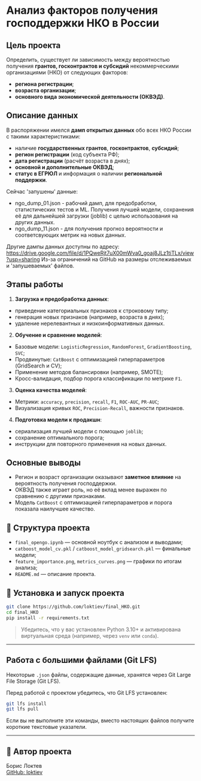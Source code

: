 # Анализ факторов получения господдержки НКО в России

##  Цель проекта

Определить, существует ли зависимость между вероятностью получения **грантов, госконтрактов и субсидий** некоммерческими организациями (НКО) от следующих факторов:

-  **региона регистрации**;
-  **возраста организации**;
-  **основного вида экономической деятельности (ОКВЭД)**.

##  Описание данных

В распоряжении имелся **дамп открытых данных** обо всех НКО России с такими характеристиками:

- наличие **государственных грантов**, **госконтрактов**, **субсидий**;
- **регион регистрации** (код субъекта РФ);
- **дата регистрации** (расчёт возраста в днях);
- **основной и дополнительные ОКВЭД**;
- **статус в ЕГРЮЛ** и информация о наличии **региональной поддержки**.

Сейчас 'запушены' данные:

- ngo_dump_01.json - рабочий дамп, для предобработки, статистических тестов и ML. Получения лучшей модели, сохранения её для дальнейшей загрузки (joblib) с целью использования на других данных.
- ngo_dump_11.json - для получения прогноз вероятности и соответсвующих метрик на новых данных.

Другие дампы данных доступны по адресу:
https://drive.google.com/file/d/1PQweRjt7uX00mWva0_goaj8JLz1tiTLx/view?usp=sharing
Из-за ограничений на GitHub на размеры отслеживаемых и 'запушеваемых' файлов.

##  Этапы работы

1.  **Загрузка и предобработка данных**:
   - приведение категориальных признаков к строковому типу;
   - генерация новых признаков (например, возраста в днях);
   - удаление нерелевантных и низкоинформативных данных.

2.  **Обучение и сравнение моделей**:
   - Базовые модели: `LogisticRegression`, `RandomForest`, `GradientBoosting`, `SVC`;
   - Продвинутые: `CatBoost` с оптимизацией гиперпараметров (GridSearch и CV);
   - Применение методов балансировки (например, SMOTE);
   - Кросс-валидация, подбор порога классификации по метрике `F1`.

3.  **Оценка качества моделей**:
   - Метрики: `accuracy`, `precision`, `recall`, `F1`, `ROC-AUC`, `PR-AUC`;
   - Визуализация кривых `ROC`, `Precision-Recall`, важности признаков.

4.  **Подготовка модели к продакшн**:
   - сериализация лучшей модели с помощью `joblib`;
   - сохранение оптимального порога;
   - инструкции для повторного применения на новых данных.

##  Основные выводы

- Регион и возраст организации оказывают **заметное влияние** на вероятность получения господдержки.
- ОКВЭД также играет роль, но её вклад менее выражен по сравнению с другими признаками.
- Модель `CatBoost` с оптимизацией гиперпараметров и порога показала наилучшее качество.

## 📁 Структура проекта

- `final_opengo.ipynb` — основной ноутбук с анализом и выводами;
- `catboost_model_cv.pkl` / `catboost_model_gridsearch.pkl` — финальные модели;
- `feature_importance.png`, `metrics_curves.png` — графики по итогам анализа;
- `README.md` — описание проекта.

## 🔧 Установка и запуск проекта

```bash
git clone https://github.com/loktiev/final_HKO.git
cd final_HKO
pip install -r requirements.txt
```

> Убедитесь, что у вас установлен Python 3.10+ и активирована виртуальная среда (например, через `venv` или `conda`).

---

## Работа с большими файлами (Git LFS)

Некоторые `.json` файлы, содержащие данные, хранятся через Git Large File Storage (Git LFS).

Перед работой с проектом убедитесь, что Git LFS установлен:

```bash
git lfs install
git lfs pull
```

Если вы не выполните эти команды, вместо настоящих файлов получите короткие текстовые указатели.

---

## 👤 Автор проекта

Борис Локтев  
[GitHub: loktiev](https://github.com/loktiev)